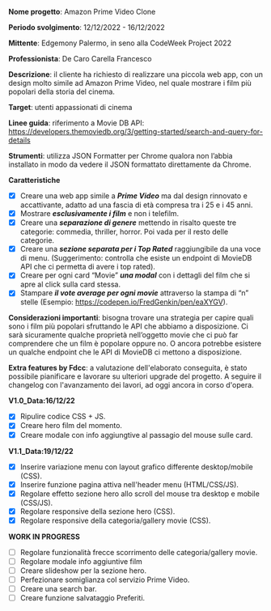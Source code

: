 **Nome progetto**: Amazon Prime Video Clone

**Periodo svolgimento**: 12/12/2022 - 16/12/2022

**Mittente**: Edgemony Palermo, in seno alla CodeWeek Project 2022

**Professionista**: De Caro Carella Francesco

**Descrizione**: il cliente ha richiesto di realizzare una piccola web app, con un design molto simile ad Amazon Prime Video, nel quale mostrare i film più popolari della storia del cinema.

**Target**: utenti appassionati di cinema

**Linee guida**: riferimento a Movie DB API: https://developers.themoviedb.org/3/getting-started/search-and-query-for-details

**Strumenti**: utilizza JSON Formatter per Chrome qualora non l’abbia installato in modo da vedere il JSON formattato direttamente da Chrome.

**Caratteristiche**
- [x] Creare una web app simile a **_Prime Video_** ma dal design rinnovato e accattivante, adatto ad una fascia di età compresa tra i 25 e i 45 anni.
- [x] Mostrare **_esclusivamente i film_** e non i telefilm.
- [x] Creare una **_separazione di genere_** mettendo in risalto queste tre categorie: commedia, thriller, horror. Poi vada per il resto delle categorie.
- [x] Creare una **_sezione separata per i Top Rated_** raggiungibile da una voce di menu. (Suggerimento: controlla che esiste un endpoint di MovieDB API che ci permetta di avere i top rated).
- [x] Creare per ogni card “Movie” **_una modal_** con i dettagli del film che si apre al click sulla card stessa.
- [x] Stampare **_il vote average per ogni movie_** attraverso la stampa di “n” stelle (Esempio: https://codepen.io/FredGenkin/pen/eaXYGV).

**Considerazioni importanti**: bisogna trovare una strategia per capire quali sono i film più popolari sfruttando le API che abbiamo a disposizione. Ci sarà sicuramente qualche proprietà nell’oggetto movie che ci può far comprendere che un film è popolare oppure no. O ancora potrebbe esistere un qualche endpoint che le API di MovieDB ci mettono a disposizione.

**Extra features by Fdcc**: a valutazione dell'elaborato conseguita, è stato possibile pianificare e lavorare su ulteriori upgrade del progetto. A seguire il changelog con l'avanzamento dei lavori, ad oggi ancora in corso d'opera.

**V1.0_Data:16/12/22**
- [x] Ripulire codice CSS + JS.
- [x] Creare hero film del momento.
- [x] Creare modale con info aggiungtive al passagio del mouse sulle card.

**V1.1_Data:19/12/22**
- [x] Inserire variazione menu con layout grafico differente desktop/mobile (CSS).
- [x] Inserire funzione pagina attiva nell'header menu (HTML/CSS/JS).
- [X] Regolare effetto sezione hero allo scroll del mouse tra desktop e mobile (CSS/JS).
- [x] Regolare responsive della sezione hero (CSS).
- [x] Regolare responsive della categoria/gallery movie (CSS).

**WORK IN PROGRESS**
- [ ] Regolare funzionalità frecce scorrimento delle categoria/gallery movie.
- [ ] Regolare modale info aggiuntive film
- [ ] Creare slideshow per la sezione hero.
- [ ] Perfezionare somiglianza col servizio Prime Video.
- [ ] Creare una search bar.
- [ ] Creare funzione salvataggio Preferiti.
